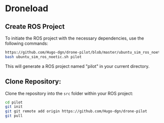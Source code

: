 # Droneload

## Create ROS Project

To initiate the ROS project with the necessary dependencies, use the following commands:

```bash
https://github.com/Hugo-dgn/drone-pilot/blob/master/ubuntu_sim_ros_noetic.sh
bash ubuntu_sim_ros_noetic.sh pilot
```

This will generate a ROS project named "pilot" in your current directory.

## Clone Repository:

Clone the repository into the `src` folder within your ROS project:

```bash
cd pilot
git init
git git remote add origin https://github.com/Hugo-dgn/drone-pilot
git pull
```